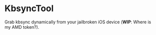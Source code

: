 # KbsyncTool

Grab kbsync dynamically from your jailbroken iOS device (**WIP**: Where is my AMD token?).
